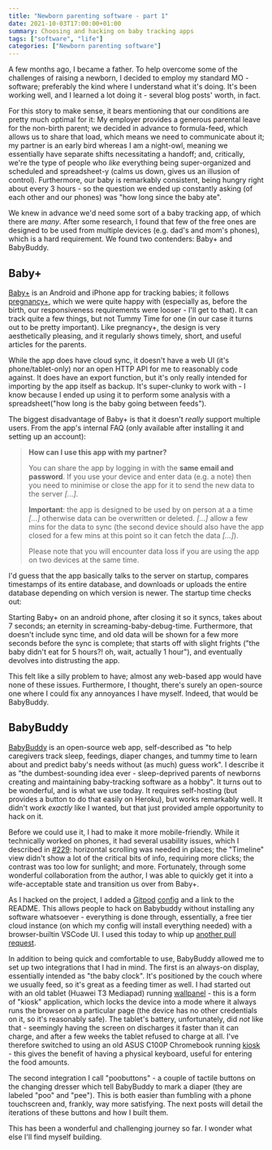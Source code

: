 ```yaml
---
title: "Newborn parenting software - part 1"
date: 2021-10-03T17:00:00+01:00
summary: Choosing and hacking on baby tracking apps
tags: ["software", "life"]
categories: ["Newborn parenting software"]
---
```


<!-- markdownlint-disable MD013 -->

A few months ago, I became a father. To help overcome some of the challenges of raising a newborn, I decided to employ my standard MO - software; preferably the kind where I understand what it's doing. It's been working well, and I learned a lot doing it - several blog posts' worth, in fact.

For this story to make sense, it bears mentioning that our conditions are pretty much optimal for it: My employer provides a generous parental leave for the non-birth parent; we decided in advance to formula-feed, which allows us to share that load, which means we need to communicate about it; my partner is an early bird whereas I am a night-owl, meaning we essentially have separate shifts necessitating a handoff; and, critically, we're the type of people who _like_ everything being super-organized and scheduled and spreadsheet-y (calms us down, gives us an illusion of control). Furthermore, our baby is remarkably consistent, being hungry right about every 3 hours - so the question we ended up constantly asking (of each other and our phones) was "how long since the baby ate".

We knew in advance we'd need some sort of a baby tracking app, of which there are _many_. After some research, I found that few of the free ones are designed to be used from multiple devices (e.g. dad's and mom's phones), which is a hard requirement. We found two contenders: Baby+ and BabyBuddy.

## Baby+

[Baby+](https://philips-digital.com/baby-new/) is an Android and iPhone app for tracking babies; it follows [pregnancy+](https://philips-digital.com/pregnancy-new/), which we were quite happy with (especially as, before the birth, our responsiveness requirements were looser - I'll get to that). It can track quite a few things, but not Tummy Time for one (in our case it turns out to be pretty important). Like pregnancy+, the design is very aesthetically pleasing, and it regularly shows timely, short, and useful articles for the parents.

While the app does have cloud sync, it doesn't have a web UI (it's phone/tablet-only) nor an open HTTP API for me to reasonably code against. It does have an export function, but it's only really intended for importing by the app itself as backup. It's super-clunky to work with - I know because I ended up using it to perform some analysis with a spreadsheet("how long is the baby going between feeds").

The biggest disadvantage of Baby+ is that it doesn't _really_ support multiple users. From the app's internal FAQ (only available after installing it and setting up an account):

> **How can I use this app with my partner?**
>
> You can share the app by logging in with the **same email and password**. If you use your device and enter data (e.g. a note) then you need to minimise or close the app for it to send the new data to the server _[...]_.
>
> **Important**: the app is designed to be used by on person at a a time _[...]_ otherwise data can be overwritten or deleted. _[...]_ allow a few mins for the data to sync (the second device should also have the app closed for a few mins at this point so it can fetch the data _[...]_).
>
> Please note that you will encounter data loss if you are using the app on two devices at the same time.

I'd guess that the app basically talks to the server on startup, compares timestamps of its entire database, and downloads or uploads the entire database depending on which version is newer. The startup time checks out:

Starting Baby+ on an android phone, after closing it so it syncs, takes about 7 seconds; an eternity in screaming-baby-debug-time. Furthermore, that doesn't include sync time, and old data will be shown for a few more seconds before the sync is complete; that starts off with slight frights ("the baby didn't eat for 5 hours?! oh, wait, actually 1 hour"), and eventually devolves into distrusting the app.

This felt like a silly problem to have; almost any web-based app would have none of these issues. Furthermore, I thought, there's surely an open-source one where I could fix any annoyances I have myself. Indeed, that would be BabyBuddy.

## BabyBuddy

[BabyBuddy](https://github.com/babybuddy/babybuddy) is an open-source web app, self-described as "to help caregivers track sleep, feedings, diaper changes, and tummy time to learn about and predict baby's needs without (as much) guess work". I describe it as "the dumbest-sounding idea ever - sleep-deprived parents of newborns creating and maintaining baby-tracking software as a hobby". It turns out to be wonderful, and is what we use today. It requires self-hosting (but provides a button to do that easily on Heroku), but works remarkably well. It didn't work _exactly_ like I wanted, but that just provided ample opportunity to hack on it.

Before we could use it, I had to make it more mobile-friendly. While it technically worked on phones, it had several usability issues, which I described in [#229](https://github.com/babybuddy/babybuddy/issues/229): horizontal scrolling was needed in places; the "Timeline" view didn't show a lot of the critical bits of info, requiring more clicks; the contrast was too low for sunlight; and more. Fortunately, through some wonderful collaboration from the author, I was able to quickly get it into a wife-acceptable state and transition us over from Baby+.

As I hacked on the project, I added a [Gitpod](https://gitpod.io) [config](https://github.com/babybuddy/babybuddy/blob/master/.gitpod.yml) and a link to the README. This allows people to hack on Babybuddy without installing any software whatsoever - everything is done through, essentially, a free tier cloud instance (on which my config will install everything needed) with a browser-builtin VSCode UI. I used this today to whip up [another pull request](https://github.com/babybuddy/babybuddy/pull/316).

In addition to being quick and comfortable to use, BabyBuddy allowed me to set up two integrations that I had in mind. The first is an always-on display, essentially intended as "the baby clock". It's positioned by the couch where we usually feed, so it's great as a feeding timer as well. I had started out with an old tablet (Huawei T3 Mediapad) running [wallpanel](https://github.com/thanksmister/wallpanel-android) - this is a form of "kiosk" application, which locks the device into a mode where it always runs the browser on a particular page (the device has no other credentials on it, so it's reasonably safe). The tablet's battery, unfortunately, did _not_ like that - seemingly having the screen on discharges it faster than it can charge, and after a few weeks the tablet refused to charge at all. I've therefore switched to using an old ASUS C100P Chromebook running [kiosk](https://chrome.google.com/webstore/detail/kiosk/afhcomalholahplbjhnmahkoekoijban?hl=en) - this gives the benefit of having a physical keyboard, useful for entering the food amounts.

The second integration I call "poobuttons" - a couple of tactile buttons on the changing dresser which tell BabyBuddy to mark a diaper (they are labeled "poo" and "pee"). This is both easier than fumbling with a phone touchscreen and, frankly, way more satisfying. The next posts will detail the iterations of these buttons and how I built them.

This has been a wonderful and challenging journey so far. I wonder what else I'll find myself building.
